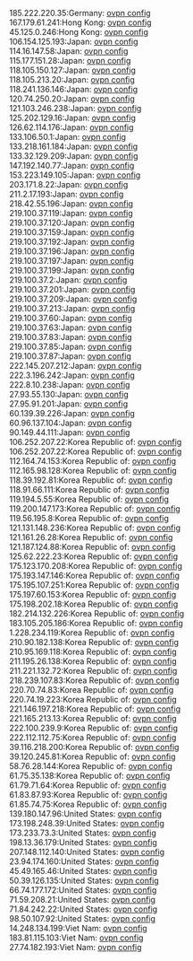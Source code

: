 185.222.220.35:Germany: [ovpn config](vpn/185_222_220_35.ovpn)  
167.179.61.241:Hong Kong: [ovpn config](vpn/167_179_61_241.ovpn)  
45.125.0.246:Hong Kong: [ovpn config](vpn/45_125_0_246.ovpn)  
106.154.125.193:Japan: [ovpn config](vpn/106_154_125_193.ovpn)  
114.16.147.58:Japan: [ovpn config](vpn/114_16_147_58.ovpn)  
115.177.151.28:Japan: [ovpn config](vpn/115_177_151_28.ovpn)  
118.105.150.127:Japan: [ovpn config](vpn/118_105_150_127.ovpn)  
118.105.213.20:Japan: [ovpn config](vpn/118_105_213_20.ovpn)  
118.241.136.146:Japan: [ovpn config](vpn/118_241_136_146.ovpn)  
120.74.250.20:Japan: [ovpn config](vpn/120_74_250_20.ovpn)  
121.103.246.238:Japan: [ovpn config](vpn/121_103_246_238.ovpn)  
125.202.129.16:Japan: [ovpn config](vpn/125_202_129_16.ovpn)  
126.62.114.176:Japan: [ovpn config](vpn/126_62_114_176.ovpn)  
133.106.50.1:Japan: [ovpn config](vpn/133_106_50_1.ovpn)  
133.218.161.184:Japan: [ovpn config](vpn/133_218_161_184.ovpn)  
133.32.129.209:Japan: [ovpn config](vpn/133_32_129_209.ovpn)  
147.192.140.77:Japan: [ovpn config](vpn/147_192_140_77.ovpn)  
153.223.149.105:Japan: [ovpn config](vpn/153_223_149_105.ovpn)  
203.171.8.22:Japan: [ovpn config](vpn/203_171_8_22.ovpn)  
211.2.17.193:Japan: [ovpn config](vpn/211_2_17_193.ovpn)  
218.42.55.196:Japan: [ovpn config](vpn/218_42_55_196.ovpn)  
219.100.37.119:Japan: [ovpn config](vpn/219_100_37_119.ovpn)  
219.100.37.120:Japan: [ovpn config](vpn/219_100_37_120.ovpn)  
219.100.37.159:Japan: [ovpn config](vpn/219_100_37_159.ovpn)  
219.100.37.192:Japan: [ovpn config](vpn/219_100_37_192.ovpn)  
219.100.37.196:Japan: [ovpn config](vpn/219_100_37_196.ovpn)  
219.100.37.197:Japan: [ovpn config](vpn/219_100_37_197.ovpn)  
219.100.37.199:Japan: [ovpn config](vpn/219_100_37_199.ovpn)  
219.100.37.2:Japan: [ovpn config](vpn/219_100_37_2.ovpn)  
219.100.37.201:Japan: [ovpn config](vpn/219_100_37_201.ovpn)  
219.100.37.209:Japan: [ovpn config](vpn/219_100_37_209.ovpn)  
219.100.37.213:Japan: [ovpn config](vpn/219_100_37_213.ovpn)  
219.100.37.60:Japan: [ovpn config](vpn/219_100_37_60.ovpn)  
219.100.37.63:Japan: [ovpn config](vpn/219_100_37_63.ovpn)  
219.100.37.83:Japan: [ovpn config](vpn/219_100_37_83.ovpn)  
219.100.37.85:Japan: [ovpn config](vpn/219_100_37_85.ovpn)  
219.100.37.87:Japan: [ovpn config](vpn/219_100_37_87.ovpn)  
222.145.207.212:Japan: [ovpn config](vpn/222_145_207_212.ovpn)  
222.3.196.242:Japan: [ovpn config](vpn/222_3_196_242.ovpn)  
222.8.10.238:Japan: [ovpn config](vpn/222_8_10_238.ovpn)  
27.93.55.130:Japan: [ovpn config](vpn/27_93_55_130.ovpn)  
27.95.91.201:Japan: [ovpn config](vpn/27_95_91_201.ovpn)  
60.139.39.226:Japan: [ovpn config](vpn/60_139_39_226.ovpn)  
60.96.137.104:Japan: [ovpn config](vpn/60_96_137_104.ovpn)  
90.149.44.111:Japan: [ovpn config](vpn/90_149_44_111.ovpn)  
106.252.207.22:Korea Republic of: [ovpn config](vpn/106_252_207_22.ovpn)  
106.252.207.22:Korea Republic of: [ovpn config](vpn/106_252_207_22.ovpn)  
112.164.74.153:Korea Republic of: [ovpn config](vpn/112_164_74_153.ovpn)  
112.165.98.128:Korea Republic of: [ovpn config](vpn/112_165_98_128.ovpn)  
118.39.192.81:Korea Republic of: [ovpn config](vpn/118_39_192_81.ovpn)  
118.91.66.111:Korea Republic of: [ovpn config](vpn/118_91_66_111.ovpn)  
119.194.5.55:Korea Republic of: [ovpn config](vpn/119_194_5_55.ovpn)  
119.200.147.173:Korea Republic of: [ovpn config](vpn/119_200_147_173.ovpn)  
119.56.195.8:Korea Republic of: [ovpn config](vpn/119_56_195_8.ovpn)  
121.131.148.236:Korea Republic of: [ovpn config](vpn/121_131_148_236.ovpn)  
121.161.26.28:Korea Republic of: [ovpn config](vpn/121_161_26_28.ovpn)  
121.187.124.88:Korea Republic of: [ovpn config](vpn/121_187_124_88.ovpn)  
125.62.222.23:Korea Republic of: [ovpn config](vpn/125_62_222_23.ovpn)  
175.123.170.208:Korea Republic of: [ovpn config](vpn/175_123_170_208.ovpn)  
175.193.147.146:Korea Republic of: [ovpn config](vpn/175_193_147_146.ovpn)  
175.195.107.251:Korea Republic of: [ovpn config](vpn/175_195_107_251.ovpn)  
175.197.60.153:Korea Republic of: [ovpn config](vpn/175_197_60_153.ovpn)  
175.198.202.18:Korea Republic of: [ovpn config](vpn/175_198_202_18.ovpn)  
182.214.132.226:Korea Republic of: [ovpn config](vpn/182_214_132_226.ovpn)  
183.105.205.186:Korea Republic of: [ovpn config](vpn/183_105_205_186.ovpn)  
1.228.234.119:Korea Republic of: [ovpn config](vpn/1_228_234_119.ovpn)  
210.90.182.138:Korea Republic of: [ovpn config](vpn/210_90_182_138.ovpn)  
210.95.169.118:Korea Republic of: [ovpn config](vpn/210_95_169_118.ovpn)  
211.195.26.138:Korea Republic of: [ovpn config](vpn/211_195_26_138.ovpn)  
211.221.132.72:Korea Republic of: [ovpn config](vpn/211_221_132_72.ovpn)  
218.239.107.83:Korea Republic of: [ovpn config](vpn/218_239_107_83.ovpn)  
220.70.74.83:Korea Republic of: [ovpn config](vpn/220_70_74_83.ovpn)  
220.74.19.223:Korea Republic of: [ovpn config](vpn/220_74_19_223.ovpn)  
221.146.197.218:Korea Republic of: [ovpn config](vpn/221_146_197_218.ovpn)  
221.165.213.13:Korea Republic of: [ovpn config](vpn/221_165_213_13.ovpn)  
222.100.239.9:Korea Republic of: [ovpn config](vpn/222_100_239_9.ovpn)  
222.112.112.75:Korea Republic of: [ovpn config](vpn/222_112_112_75.ovpn)  
39.116.218.200:Korea Republic of: [ovpn config](vpn/39_116_218_200.ovpn)  
39.120.245.81:Korea Republic of: [ovpn config](vpn/39_120_245_81.ovpn)  
58.76.28.144:Korea Republic of: [ovpn config](vpn/58_76_28_144.ovpn)  
61.75.35.138:Korea Republic of: [ovpn config](vpn/61_75_35_138.ovpn)  
61.79.71.64:Korea Republic of: [ovpn config](vpn/61_79_71_64.ovpn)  
61.83.87.93:Korea Republic of: [ovpn config](vpn/61_83_87_93.ovpn)  
61.85.74.75:Korea Republic of: [ovpn config](vpn/61_85_74_75.ovpn)  
139.180.147.96:United States: [ovpn config](vpn/139_180_147_96.ovpn)  
173.198.248.39:United States: [ovpn config](vpn/173_198_248_39.ovpn)  
173.233.73.3:United States: [ovpn config](vpn/173_233_73_3.ovpn)  
198.13.36.179:United States: [ovpn config](vpn/198_13_36_179.ovpn)  
207.148.112.140:United States: [ovpn config](vpn/207_148_112_140.ovpn)  
23.94.174.160:United States: [ovpn config](vpn/23_94_174_160.ovpn)  
45.49.165.46:United States: [ovpn config](vpn/45_49_165_46.ovpn)  
50.39.126.135:United States: [ovpn config](vpn/50_39_126_135.ovpn)  
66.74.177.172:United States: [ovpn config](vpn/66_74_177_172.ovpn)  
71.59.208.21:United States: [ovpn config](vpn/71_59_208_21.ovpn)  
71.84.242.22:United States: [ovpn config](vpn/71_84_242_22.ovpn)  
98.50.107.92:United States: [ovpn config](vpn/98_50_107_92.ovpn)  
14.248.134.199:Viet Nam: [ovpn config](vpn/14_248_134_199.ovpn)  
183.81.115.103:Viet Nam: [ovpn config](vpn/183_81_115_103.ovpn)  
27.74.182.193:Viet Nam: [ovpn config](vpn/27_74_182_193.ovpn)  
